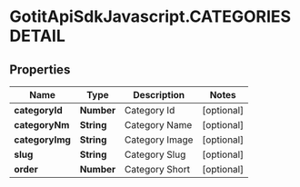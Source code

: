 # GotitApiSdkJavascript.CATEGORIESDETAIL

## Properties

Name | Type | Description | Notes
------------ | ------------- | ------------- | -------------
**categoryId** | **Number** | Category Id | [optional] 
**categoryNm** | **String** | Category Name | [optional] 
**categoryImg** | **String** | Category Image | [optional] 
**slug** | **String** | Category Slug | [optional] 
**order** | **Number** | Category Short | [optional] 


